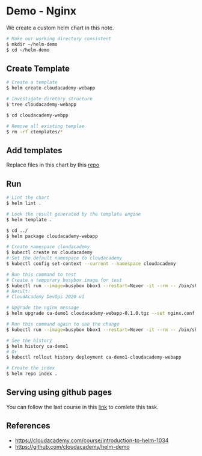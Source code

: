 # Demo - Nginx

We create a custom helm chart in this note.

```bash
# Make our working directory consistent
$ mkdir ~/helm-demo
$ cd ~/helm-demo
```

## Create Template
```bash
# Create a template
$ helm create cloudacademy-webapp

# Investigate diretory structure
$ tree cloudacademy-webapp

$ cd cloudacademy-webpp

# Remove all existing templae
$ rm -rf ctemplates/*
```

## Add templates
Replace files in this chart by this [repo](https://github.com/cloudacademy/helm-demo)

## Run
```bash
# Lint the chart
$ helm lint .

# Look the result generated by the template engine
$ helm template . 

$ cd ../
$ helm package cloudacademy-webapp

# Create namespace cloudacademy
$ kubectl create ns cloudacademy
# Set the default namespace to cloudacademy
$ kubectl config set-context --current --namespace cloudacademy

# Run this command to test 
# Create a temporary busybox image for test
$ kubectl run --image=busybox bbox1 --restart=Never -it --rm -- /bin/sh -c "wget -qO- http://10.98.78.214"
# Result:
# CloudAcademy DevOps 2020 v1

# Upgrade the nginx message
$ helm upgrade ca-demo1 cloudacademy-webapp-0.1.0.tgz --set nginx.conf.message='Helm Rocks!'

# Run this command again to see the change
$ kubectl run --image=busybox bbox1 --restart=Never -it --rm -- /bin/sh -c "wget -qO- http://10.98.78.214"

# See the history
$ helm history ca-demo1
# Or
$ kubectl rollout history deployment ca-demo1-cloudacademy-webapp 

# Create the index
$ helm repo index .
```

## Serving using github pages
You can follow the last course in this [link](https://cloudacademy.com/course/introduction-to-helm-1034) to comlete this task.

## References
- https://cloudacademy.com/course/introduction-to-helm-1034
- https://github.com/cloudacademy/helm-demo